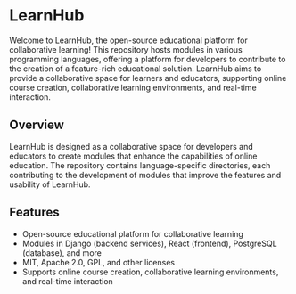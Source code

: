 # LearnHub

Welcome to LearnHub, the open-source educational platform for collaborative learning! This repository hosts modules in various programming languages, offering a platform for developers to contribute to the creation of a feature-rich educational solution. LearnHub aims to provide a collaborative space for learners and educators, supporting online course creation, collaborative learning environments, and real-time interaction.

## Overview

LearnHub is designed as a collaborative space for developers and educators to create modules that enhance the capabilities of online education. The repository contains language-specific directories, each contributing to the development of modules that improve the features and usability of LearnHub.

## Features

- Open-source educational platform for collaborative learning
- Modules in Django (backend services), React (frontend), PostgreSQL (database), and more
- MIT, Apache 2.0, GPL, and other licenses
- Supports online course creation, collaborative learning environments, and real-time interaction
